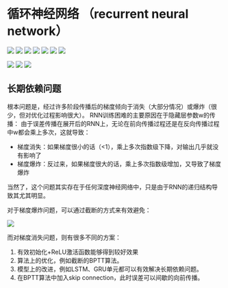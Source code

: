 # 循环神经网络 （recurrent neural network）

![](../img/rnn1.png)
![](../img/rnngs1.png)
![](../img/rnngs2.png)
![](../img/rnn2.png)
![](../img/rnn3.png)
![](../img/rnn4.png)
![](../img/rnn5.png)

![](../img/rnn6.png)
![](../img/rnn7.png)
![](../img/rnn8.png)

## 长期依赖问题
根本问题是，经过许多阶段传播后的梯度倾向于消失（大部分情况）或爆炸（很少，但对优化过程影响很大）。
RNN训练困难的主要原因在于隐藏层参数w的传播：
由于误差传播在展开后的RNN上，无论在前向传播过程还是在反向传播过程中w都会乘上多次，这就导致：
* 梯度消失：如果梯度很小的话（<1），乘上多次指数级下降，对输出几乎就没有影响了
* 梯度爆炸：反过来，如果梯度很大的话，乘上多次指数级增加，又导致了梯度爆炸

当然了，这个问题其实存在于任何深度神经网络中，只是由于RNN的递归结构导致其尤其明显。

对于梯度爆炸问题，可以通过截断的方式来有效避免：

![](../img/tdjd.png)

而对梯度消失问题，则有很多不同的方案：

1. 有效初始化+ReLU激活函数能够得到较好效果
2. 算法上的优化，例如截断的BPTT算法。
3. 模型上的改进，例如LSTM、GRU单元都可以有效解决长期依赖问题。
4. 在BPTT算法中加入skip connection，此时误差可以间歇的向前传播。